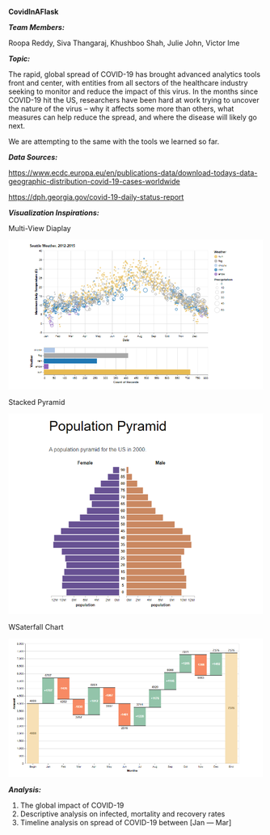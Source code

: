**CovidInAFlask**

***Team Members:***

Roopa Reddy, Siva Thangaraj, Khushboo Shah, Julie John, Victor Ime

***Topic:***

The rapid, global spread of COVID-19 has brought advanced analytics tools front and center, with entities from all sectors of the healthcare industry seeking to monitor and reduce the impact of this virus. In the months since COVID-19 hit the US, researchers have been hard at work trying to uncover the nature of the virus – why it affects some more than others, what measures can help reduce the spread, and where the disease will likely go next.

We are attempting to the same with the tools we learned so far. 

***Data Sources:***

https://www.ecdc.europa.eu/en/publications-data/download-todays-data-geographic-distribution-covid-19-cases-worldwide

https://dph.georgia.gov/covid-19-daily-status-report

***Visualization Inspirations:***

Multi-View Diaplay

![Multi-View Display](Images/image1.png)

Stacked Pyramid

![Stacked Pyramid](Images/image2.png)

WSaterfall Chart

![Waterfall Chart](Images/image3.png)


***Analysis:***

1. The global impact of COVID-19
2. Descriptive analysis on infected, mortality and recovery rates
3. Timeline analysis on spread of COVID-19 between [Jan — Mar]







